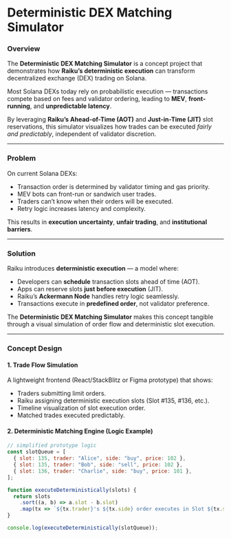 #  Deterministic DEX Matching Simulator

###  Overview

The **Deterministic DEX Matching Simulator** is a concept project that demonstrates how **Raiku’s deterministic execution** can transform decentralized exchange (DEX) trading on Solana.

Most Solana DEXs today rely on probabilistic execution — transactions compete based on fees and validator ordering, leading to **MEV**, **front-running**, and **unpredictable latency**.

By leveraging **Raiku’s Ahead-of-Time (AOT)** and **Just-in-Time (JIT)** slot reservations, this simulator visualizes how trades can be executed *fairly and predictably*, independent of validator discretion.

---

### Problem

On current Solana DEXs:
- Transaction order is determined by validator timing and gas priority.
- MEV bots can front-run or sandwich user trades.
- Traders can’t know when their orders will be executed.
- Retry logic increases latency and complexity.

This results in **execution uncertainty**, **unfair trading**, and **institutional barriers**.

---

### Solution

Raiku introduces **deterministic execution** — a model where:
- Developers can **schedule** transaction slots ahead of time (AOT).  
- Apps can reserve slots **just before execution** (JIT).  
- Raiku’s **Ackermann Node** handles retry logic seamlessly.  
- Transactions execute in **predefined order**, not validator preference.

The **Deterministic DEX Matching Simulator** makes this concept tangible through a visual simulation of order flow and deterministic slot execution.

---

### Concept Design

#### 1. Trade Flow Simulation

A lightweight frontend (React/StackBlitz or Figma prototype) that shows:
- Traders submitting limit orders.
- Raiku assigning deterministic execution slots (Slot #135, #136, etc.).
- Timeline visualization of slot execution order.
- Matched trades executed predictably.

#### 2. Deterministic Matching Engine (Logic Example)

```js
// simplified prototype logic
const slotQueue = [
  { slot: 135, trader: "Alice", side: "buy", price: 102 },
  { slot: 135, trader: "Bob", side: "sell", price: 102 },
  { slot: 136, trader: "Charlie", side: "buy", price: 101 },
];

function executeDeterministically(slots) {
  return slots
    .sort((a, b) => a.slot - b.slot)
    .map(tx => `${tx.trader}'s ${tx.side} order executes in Slot ${tx.slot}`);
}

console.log(executeDeterministically(slotQueue));
